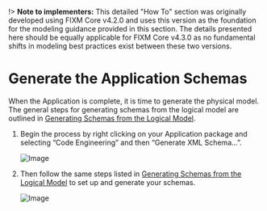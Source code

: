 !> **Note to implementers:** This detailed "How To" section was originally developed using FIXM Core v4.2.0 and uses this version as the foundation for the modeling guidance provided in this section. The details presented here should be equally applicable for FIXM Core v4.3.0 as no fundamental shifts in modeling best practices exist between these two versions.

# Generate the Application Schemas

When the Application is complete, it is time to generate the physical
model. The general steps for generating schemas from the logical model
are outlined in [Generating Schemas from the Logical Model](/how-to-generate-xml-schemas/generating-schemas-from-the-logical-model).

1. Begin the process by right clicking on your Application package and
    selecting “Code Engineering” and then “Generate XML Schema…”.

    ![Image](.//media/image195.png)

2. Then follow the same steps listed in [Generating Schemas from the Logical Model](/how-to-generate-xml-schemas/generating-schemas-from-the-logical-model) to set up and
    generate your schemas.

    ![Image](.//media/image196.png)
